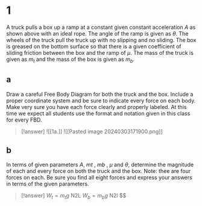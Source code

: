# 1

A truck pulls a box up a ramp at a constant given constant acceleration $A$ as shown above with an ideal rope. The angle of the ramp is given as $\theta$. The wheels of the truck pull the truck up with no slipping and no sliding. The box is greased on the bottom surface so that there is a given coefficient of sliding friction between the box and the ramp of $\mu$. The mass of the truck is given as $m_t$ and the mass of the box is given as $m_b$.

## a

Draw a careful Free Body Diagram for both the truck and the box. Include a proper coordinate system and be sure to indicate every force on each body. Make very sure you have each force clearly and properly labeled. At this time we expect all students use the format and notation given in this class for every FBD.

> [!answer]
> ![[1a.]]
> ![[Pasted image 20240303171900.png]]

## b

In terms of given parameters $A$, $mt$ , $mb$ , $\mu$ and $\theta$, determine the magnitude of each and every force on both the truck and the box. Note: thee are four forces on each. Be sure you find all eight forces and express your answers in terms of the given parameters.

> [!answer]
> $W_t=m_tg$ N2L
> $W_b=m_bg$ N2l
> $$
